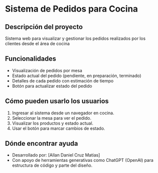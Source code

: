 # Sistema de Pedidos para Cocina

## Descripción del proyecto
Sistema web para visualizar y gestionar los pedidos realizados por los clientes desde el área de cocina

## Funcionalidades
- Visualización de pedidos por mesa
- Estado actual del pedido (pendiente, en preparación, terminado)
- Detalles de cada pedido con estimación de tiempo
- Botón para actualizar estado del pedido

## Cómo pueden usarlo los usuarios
1. Ingresar al sistema desde un navegador en cocina.
2. Seleccionar la mesa para ver el pedido.
3. Visualizar los productos y estado actual.
4. Usar el botón para marcar cambios de estado.

## Dónde encontrar ayuda
- Desarrollado por: [Allan Daniel Cruz Matias]
- Con apoyo de herramientas generativas como ChatGPT (OpenAI) para estructura de código y parte del diseño.



